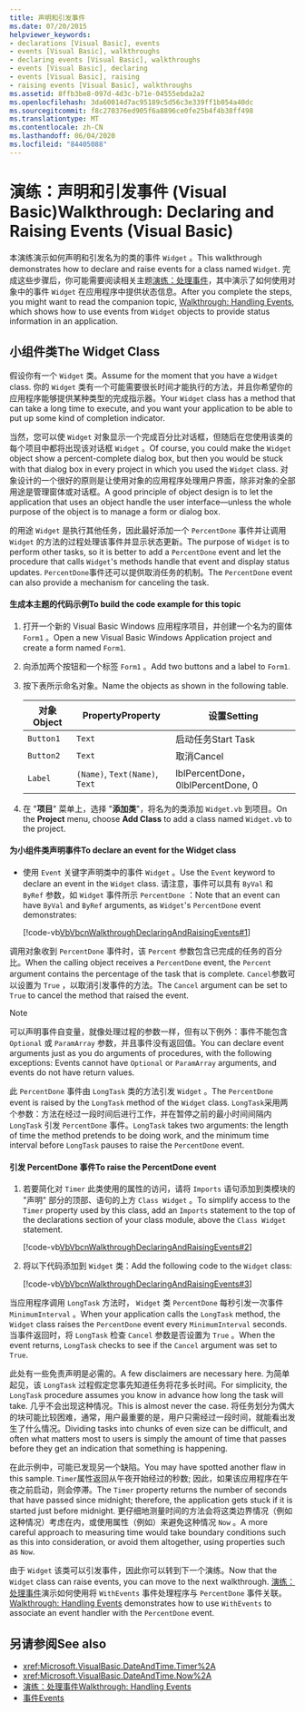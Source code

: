 ```yaml
---
title: 声明和引发事件
ms.date: 07/20/2015
helpviewer_keywords:
- declarations [Visual Basic], events
- events [Visual Basic], walkthroughs
- declaring events [Visual Basic], walkthroughs
- events [Visual Basic], declaring
- events [Visual Basic], raising
- raising events [Visual Basic], walkthroughs
ms.assetid: 8ffb3be8-097d-4d3c-b71e-04555ebda2a2
ms.openlocfilehash: 3da60014d7ac95189c5d56c3e339ff1b054a40dc
ms.sourcegitcommit: f8c270376ed905f6a8896ce0fe25b4f4b38ff498
ms.translationtype: MT
ms.contentlocale: zh-CN
ms.lasthandoff: 06/04/2020
ms.locfileid: "84405088"
---
```

# <a name="walkthrough-declaring-and-raising-events-visual-basic"></a><span data-ttu-id="aebff-102">演练：声明和引发事件 (Visual Basic)</span><span class="sxs-lookup"><span data-stu-id="aebff-102">Walkthrough: Declaring and Raising Events (Visual Basic)</span></span>
<span data-ttu-id="aebff-103">本演练演示如何声明和引发名为的类的事件 `Widget` 。</span><span class="sxs-lookup"><span data-stu-id="aebff-103">This walkthrough demonstrates how to declare and raise events for a class named `Widget`.</span></span> <span data-ttu-id="aebff-104">完成这些步骤后，你可能需要阅读相关主题[演练：处理事件](walkthrough-handling-events.md)，其中演示了如何使用对象中的事件 `Widget` 在应用程序中提供状态信息。</span><span class="sxs-lookup"><span data-stu-id="aebff-104">After you complete the steps, you might want to read the companion topic, [Walkthrough: Handling Events](walkthrough-handling-events.md), which shows how to use events from `Widget` objects to provide status information in an application.</span></span>  
  
## <a name="the-widget-class"></a><span data-ttu-id="aebff-105">小组件类</span><span class="sxs-lookup"><span data-stu-id="aebff-105">The Widget Class</span></span>  
 <span data-ttu-id="aebff-106">假设你有一个 `Widget` 类。</span><span class="sxs-lookup"><span data-stu-id="aebff-106">Assume for the moment that you have a `Widget` class.</span></span> <span data-ttu-id="aebff-107">你的 `Widget` 类有一个可能需要很长时间才能执行的方法，并且你希望你的应用程序能够提供某种类型的完成指示器。</span><span class="sxs-lookup"><span data-stu-id="aebff-107">Your `Widget` class has a method that can take a long time to execute, and you want your application to be able to put up some kind of completion indicator.</span></span>  
  
 <span data-ttu-id="aebff-108">当然，您可以使 `Widget` 对象显示一个完成百分比对话框，但随后在您使用该类的每个项目中都将出现该对话框 `Widget` 。</span><span class="sxs-lookup"><span data-stu-id="aebff-108">Of course, you could make the `Widget` object show a percent-complete dialog box, but then you would be stuck with that dialog box in every project in which you used the `Widget` class.</span></span> <span data-ttu-id="aebff-109">对象设计的一个很好的原则是让使用对象的应用程序处理用户界面，除非对象的全部用途是管理窗体或对话框。</span><span class="sxs-lookup"><span data-stu-id="aebff-109">A good principle of object design is to let the application that uses an object handle the user interface—unless the whole purpose of the object is to manage a form or dialog box.</span></span>  
  
 <span data-ttu-id="aebff-110">的用途 `Widget` 是执行其他任务，因此最好添加一个 `PercentDone` 事件并让调用 `Widget` 的方法的过程处理该事件并显示状态更新。</span><span class="sxs-lookup"><span data-stu-id="aebff-110">The purpose of `Widget` is to perform other tasks, so it is better to add a `PercentDone` event and let the procedure that calls `Widget`'s methods handle that event and display status updates.</span></span> <span data-ttu-id="aebff-111">`PercentDone`事件还可以提供取消任务的机制。</span><span class="sxs-lookup"><span data-stu-id="aebff-111">The `PercentDone` event can also provide a mechanism for canceling the task.</span></span>  
  
#### <a name="to-build-the-code-example-for-this-topic"></a><span data-ttu-id="aebff-112">生成本主题的代码示例</span><span class="sxs-lookup"><span data-stu-id="aebff-112">To build the code example for this topic</span></span>  
  
1. <span data-ttu-id="aebff-113">打开一个新的 Visual Basic Windows 应用程序项目，并创建一个名为的窗体 `Form1` 。</span><span class="sxs-lookup"><span data-stu-id="aebff-113">Open a new Visual Basic Windows Application project and create a form named `Form1`.</span></span>  
  
2. <span data-ttu-id="aebff-114">向添加两个按钮和一个标签 `Form1` 。</span><span class="sxs-lookup"><span data-stu-id="aebff-114">Add two buttons and a label to `Form1`.</span></span>  
  
3. <span data-ttu-id="aebff-115">按下表所示命名对象。</span><span class="sxs-lookup"><span data-stu-id="aebff-115">Name the objects as shown in the following table.</span></span>  
  
    |<span data-ttu-id="aebff-116">对象</span><span class="sxs-lookup"><span data-stu-id="aebff-116">Object</span></span>|<span data-ttu-id="aebff-117">Property</span><span class="sxs-lookup"><span data-stu-id="aebff-117">Property</span></span>|<span data-ttu-id="aebff-118">设置</span><span class="sxs-lookup"><span data-stu-id="aebff-118">Setting</span></span>|  
    |------------|--------------|-------------|  
    |`Button1`|`Text`|<span data-ttu-id="aebff-119">启动任务</span><span class="sxs-lookup"><span data-stu-id="aebff-119">Start Task</span></span>|  
    |`Button2`|`Text`|<span data-ttu-id="aebff-120">取消</span><span class="sxs-lookup"><span data-stu-id="aebff-120">Cancel</span></span>|  
    |`Label`|<span data-ttu-id="aebff-121">`(Name)`, `Text`</span><span class="sxs-lookup"><span data-stu-id="aebff-121">`(Name)`, `Text`</span></span>|<span data-ttu-id="aebff-122">lblPercentDone，0</span><span class="sxs-lookup"><span data-stu-id="aebff-122">lblPercentDone, 0</span></span>|  
  
4. <span data-ttu-id="aebff-123">在 "**项目**" 菜单上，选择 "**添加类**"，将名为的类添加 `Widget.vb` 到项目。</span><span class="sxs-lookup"><span data-stu-id="aebff-123">On the **Project** menu, choose **Add Class** to add a class named `Widget.vb` to the project.</span></span>  
  
#### <a name="to-declare-an-event-for-the-widget-class"></a><span data-ttu-id="aebff-124">为小组件类声明事件</span><span class="sxs-lookup"><span data-stu-id="aebff-124">To declare an event for the Widget class</span></span>  
  
- <span data-ttu-id="aebff-125">使用 `Event` 关键字声明类中的事件 `Widget` 。</span><span class="sxs-lookup"><span data-stu-id="aebff-125">Use the `Event` keyword to declare an event in the `Widget` class.</span></span> <span data-ttu-id="aebff-126">请注意，事件可以具有 `ByVal` 和 `ByRef` 参数，如 `Widget` 事件所示 `PercentDone` ：</span><span class="sxs-lookup"><span data-stu-id="aebff-126">Note that an event can have `ByVal` and `ByRef` arguments, as `Widget`'s `PercentDone` event demonstrates:</span></span>  
  
     [!code-vb[VbVbcnWalkthroughDeclaringAndRaisingEvents#1](~/samples/snippets/visualbasic/VS_Snippets_VBCSharp/VbVbcnWalkthroughDeclaringAndRaisingEvents/VB/Widget.vb#1)]  
  
 <span data-ttu-id="aebff-127">调用对象收到 `PercentDone` 事件时，该 `Percent` 参数包含已完成的任务的百分比。</span><span class="sxs-lookup"><span data-stu-id="aebff-127">When the calling object receives a `PercentDone` event, the `Percent` argument contains the percentage of the task that is complete.</span></span> <span data-ttu-id="aebff-128">`Cancel`参数可以设置为 `True` ，以取消引发事件的方法。</span><span class="sxs-lookup"><span data-stu-id="aebff-128">The `Cancel` argument can be set to `True` to cancel the method that raised the event.</span></span>  
  
> [!NOTE]
> <span data-ttu-id="aebff-129">可以声明事件自变量，就像处理过程的参数一样，但有以下例外：事件不能包含 `Optional` 或 `ParamArray` 参数，并且事件没有返回值。</span><span class="sxs-lookup"><span data-stu-id="aebff-129">You can declare event arguments just as you do arguments of procedures, with the following exceptions: Events cannot have `Optional` or `ParamArray` arguments, and events do not have return values.</span></span>  
  
 <span data-ttu-id="aebff-130">此 `PercentDone` 事件由 `LongTask` 类的方法引发 `Widget` 。</span><span class="sxs-lookup"><span data-stu-id="aebff-130">The `PercentDone` event is raised by the `LongTask` method of the `Widget` class.</span></span> <span data-ttu-id="aebff-131">`LongTask`采用两个参数：方法在经过一段时间后进行工作，并在暂停之前的最小时间间隔内 `LongTask` 引发 `PercentDone` 事件。</span><span class="sxs-lookup"><span data-stu-id="aebff-131">`LongTask` takes two arguments: the length of time the method pretends to be doing work, and the minimum time interval before `LongTask` pauses to raise the `PercentDone` event.</span></span>  
  
#### <a name="to-raise-the-percentdone-event"></a><span data-ttu-id="aebff-132">引发 PercentDone 事件</span><span class="sxs-lookup"><span data-stu-id="aebff-132">To raise the PercentDone event</span></span>  
  
1. <span data-ttu-id="aebff-133">若要简化对 `Timer` 此类使用的属性的访问，请将 `Imports` 语句添加到类模块的 "声明" 部分的顶部、语句的上方 `Class Widget` 。</span><span class="sxs-lookup"><span data-stu-id="aebff-133">To simplify access to the `Timer` property used by this class, add an `Imports` statement to the top of the declarations section of your class module, above the `Class Widget` statement.</span></span>  
  
     [!code-vb[VbVbcnWalkthroughDeclaringAndRaisingEvents#2](~/samples/snippets/visualbasic/VS_Snippets_VBCSharp/VbVbcnWalkthroughDeclaringAndRaisingEvents/VB/Widget.vb#2)]  
  
2. <span data-ttu-id="aebff-134">将以下代码添加到 `Widget` 类：</span><span class="sxs-lookup"><span data-stu-id="aebff-134">Add the following code to the `Widget` class:</span></span>  
  
     [!code-vb[VbVbcnWalkthroughDeclaringAndRaisingEvents#3](~/samples/snippets/visualbasic/VS_Snippets_VBCSharp/VbVbcnWalkthroughDeclaringAndRaisingEvents/VB/Widget.vb#3)]  
  
 <span data-ttu-id="aebff-135">当应用程序调用 `LongTask` 方法时， `Widget` 类 `PercentDone` 每秒引发一次事件 `MinimumInterval` 。</span><span class="sxs-lookup"><span data-stu-id="aebff-135">When your application calls the `LongTask` method, the `Widget` class raises the `PercentDone` event every `MinimumInterval` seconds.</span></span> <span data-ttu-id="aebff-136">当事件返回时，将 `LongTask` 检查 `Cancel` 参数是否设置为 `True` 。</span><span class="sxs-lookup"><span data-stu-id="aebff-136">When the event returns, `LongTask` checks to see if the `Cancel` argument was set to `True`.</span></span>  
  
 <span data-ttu-id="aebff-137">此处有一些免责声明是必需的。</span><span class="sxs-lookup"><span data-stu-id="aebff-137">A few disclaimers are necessary here.</span></span> <span data-ttu-id="aebff-138">为简单起见，该 `LongTask` 过程假定您事先知道任务将花多长时间。</span><span class="sxs-lookup"><span data-stu-id="aebff-138">For simplicity, the `LongTask` procedure assumes you know in advance how long the task will take.</span></span> <span data-ttu-id="aebff-139">几乎不会出现这种情况。</span><span class="sxs-lookup"><span data-stu-id="aebff-139">This is almost never the case.</span></span> <span data-ttu-id="aebff-140">将任务划分为偶大的块可能比较困难，通常，用户最重要的是，用户只需经过一段时间，就能看出发生了什么情况。</span><span class="sxs-lookup"><span data-stu-id="aebff-140">Dividing tasks into chunks of even size can be difficult, and often what matters most to users is simply the amount of time that passes before they get an indication that something is happening.</span></span>  
  
 <span data-ttu-id="aebff-141">在此示例中，可能已发现另一个缺陷。</span><span class="sxs-lookup"><span data-stu-id="aebff-141">You may have spotted another flaw in this sample.</span></span> <span data-ttu-id="aebff-142">`Timer`属性返回从午夜开始经过的秒数; 因此，如果该应用程序在午夜之前启动，则会停滞。</span><span class="sxs-lookup"><span data-stu-id="aebff-142">The `Timer` property returns the number of seconds that have passed since midnight; therefore, the application gets stuck if it is started just before midnight.</span></span> <span data-ttu-id="aebff-143">更仔细地测量时间的方法会将这类边界情况（例如这种情况）考虑在内，或使用属性（例如）来避免这种情况 `Now` 。</span><span class="sxs-lookup"><span data-stu-id="aebff-143">A more careful approach to measuring time would take boundary conditions such as this into consideration, or avoid them altogether, using properties such as `Now`.</span></span>  
  
 <span data-ttu-id="aebff-144">由于 `Widget` 该类可以引发事件，因此你可以转到下一个演练。</span><span class="sxs-lookup"><span data-stu-id="aebff-144">Now that the `Widget` class can raise events, you can move to the next walkthrough.</span></span> <span data-ttu-id="aebff-145">[演练：处理事件](walkthrough-handling-events.md)演示如何使用将 `WithEvents` 事件处理程序与 `PercentDone` 事件关联。</span><span class="sxs-lookup"><span data-stu-id="aebff-145">[Walkthrough: Handling Events](walkthrough-handling-events.md) demonstrates how to use `WithEvents` to associate an event handler with the `PercentDone` event.</span></span>  
  
## <a name="see-also"></a><span data-ttu-id="aebff-146">另请参阅</span><span class="sxs-lookup"><span data-stu-id="aebff-146">See also</span></span>

- <xref:Microsoft.VisualBasic.DateAndTime.Timer%2A>
- <xref:Microsoft.VisualBasic.DateAndTime.Now%2A>
- [<span data-ttu-id="aebff-147">演练：处理事件</span><span class="sxs-lookup"><span data-stu-id="aebff-147">Walkthrough: Handling Events</span></span>](walkthrough-handling-events.md)
- [<span data-ttu-id="aebff-148">事件</span><span class="sxs-lookup"><span data-stu-id="aebff-148">Events</span></span>](index.md)
